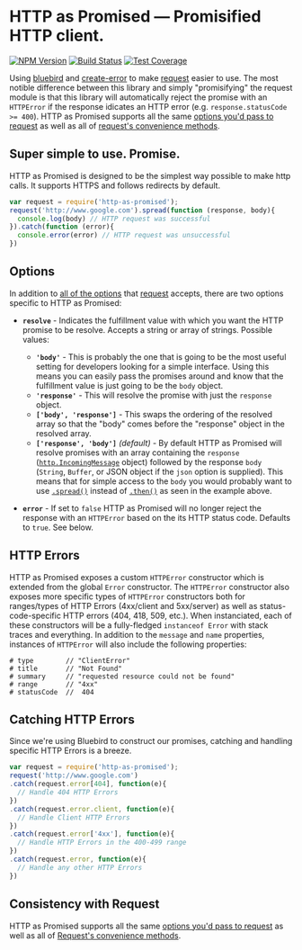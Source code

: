 # HTTP as Promised — Promisified HTTP client.

[![NPM Version][npm-image]][npm-url]
[![Build Status][travis-image]][travis-url]
[![Test Coverage][coveralls-image]][coveralls-url]

Using [bluebird][bluebird] and [create-error][create-error] to make [request][request] easier to use. The most notible difference between this library and simply "promisifying" the request module is that this library will automatically reject the promise with an `HTTPError` if the response idicates an HTTP error (e.g. `response.statusCode >= 400`). HTTP as Promised supports all the same [options you'd pass to request](https://github.com/mikeal/request/blob/master/README.md#requestoptions-callback) as well as all of [request's convenience methods](https://github.com/mikeal/request/blob/master/README.md#convenience-methods).

## Super simple to use. Promise.

HTTP as Promised is designed to be the simplest way possible to make http calls. It supports HTTPS and follows redirects by default.

```javascript
var request = require('http-as-promised');
request('http://www.google.com').spread(function (response, body){
  console.log(body) // HTTP request was successful
}).catch(function (error){
  console.error(error) // HTTP request was unsuccessful
})
```

## Options

In addition to [all of the options](https://www.npmjs.org/package/request#request-options-callback-) that [request][request] accepts, there are two options specific to HTTP as Promised:

* **`resolve`** - Indicates the fulfillment value with which you want the HTTP promise to be resolve. Accepts a string or array of strings. Possible values: 

  * **`'body'`** - This is probably the one that is going to be the most useful setting for developers looking for a simple interface. Using this means you can easily pass the promises around and know that the fulfillment value is just going to be the `body` object.
  * **`'response'`** - This will resolve the promise with just the `response` object.
  * **`['body', 'response']`** - This swaps the ordering of the resolved array so that the "body" comes before the "response" object in the resolved array.
  * **`['response', 'body']`** *(default)* - By default HTTP as Promised will resolve promises with an array containing the `response` ([`http.IncomingMessage`](http://nodejs.org/api/http.html#http_http_incomingmessage) object) followed by the response `body` (`String`, `Buffer`, or JSON object if the `json` option is supplied). This means that for simple access to the `body` you would probably want to use [`.spread()`](https://github.com/petkaantonov/bluebird/blob/master/API.md#spreadfunction-fulfilledhandler--function-rejectedhandler----promise) instead of [`.then()`](https://github.com/petkaantonov/bluebird/blob/master/API.md#thenfunction-fulfilledhandler--function-rejectedhandler----promise) as seen in the example above.
* **`error`** - If set to `false` HTTP as Promised will no longer reject the response with an `HTTPError` based on the its HTTP status code. Defaults to `true`. See below.

## HTTP Errors

HTTP as Promised exposes a custom `HTTPError` constructor which is extended from the global `Error` constructor. The `HTTPError` constructor also exposes more specific types of `HTTPError` constructors both for ranges/types of HTTP Errors (4xx/client and 5xx/server) as well as status-code-specific HTTP errors (404, 418, 509, etc.). When instanciated, each of these constructors will be a fully-fledged `instanceof Error` with stack traces and everything. In addition to the `message` and `name` properties, instances of `HTTPError` will also include the following properties:

```
# type        // "ClientError"
# title       // "Not Found"
# summary     // "requested resource could not be found"
# range       // "4xx"
# statusCode  //  404
```

## Catching HTTP Errors

Since we're using Bluebird to construct our promises, catching and handling specific HTTP Errors is a breeze.

```javascript
var request = require('http-as-promised');
request('http://www.google.com')
.catch(request.error[404], function(e){
  // Handle 404 HTTP Errors
})
.catch(request.error.client, function(e){
  // Handle Client HTTP Errors
})
.catch(request.error['4xx'], function(e){
  // Handle HTTP Errors in the 400-499 range
})
.catch(request.error, function(e){
  // Handle any other HTTP Errors
})
```

## Consistency with Request

HTTP as Promised supports all the same [options you'd pass to request](https://github.com/mikeal/request/blob/master/README.md#requestoptions-callback) as well as all of [Request's convenience methods](https://github.com/mikeal/request/blob/master/README.md#convenience-methods).

[npm-image]: https://img.shields.io/npm/v/http-as-promised.svg?style=flat-square
[npm-url]: https://npmjs.org/package/http-as-promised
[travis-image]: http://img.shields.io/travis/jcready/http-as-promised.svg?style=flat-square
[travis-url]: https://travis-ci.org/jcready/http-as-promised
[coveralls-image]: http://img.shields.io/coveralls/jcready/http-as-promised.svg?style=flat-square
[coveralls-url]: https://coveralls.io/r/jcready/http-as-promised?branch=master

[bluebird]: https://www.npmjs.org/package/bluebird
[request]: https://www.npmjs.org/package/request
[create-error]: https://www.npmjs.org/package/create-error;